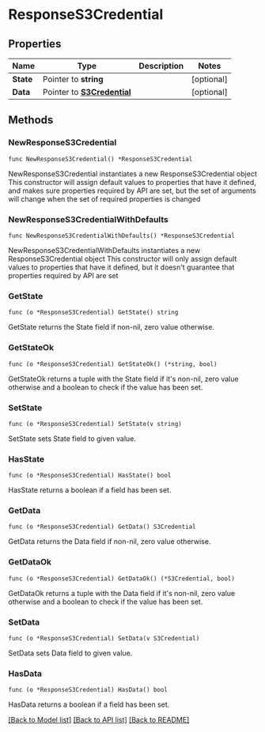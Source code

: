 # ResponseS3Credential

## Properties

Name | Type | Description | Notes
------------ | ------------- | ------------- | -------------
**State** | Pointer to **string** |  | [optional] 
**Data** | Pointer to [**S3Credential**](S3Credential.md) |  | [optional] 

## Methods

### NewResponseS3Credential

`func NewResponseS3Credential() *ResponseS3Credential`

NewResponseS3Credential instantiates a new ResponseS3Credential object
This constructor will assign default values to properties that have it defined,
and makes sure properties required by API are set, but the set of arguments
will change when the set of required properties is changed

### NewResponseS3CredentialWithDefaults

`func NewResponseS3CredentialWithDefaults() *ResponseS3Credential`

NewResponseS3CredentialWithDefaults instantiates a new ResponseS3Credential object
This constructor will only assign default values to properties that have it defined,
but it doesn't guarantee that properties required by API are set

### GetState

`func (o *ResponseS3Credential) GetState() string`

GetState returns the State field if non-nil, zero value otherwise.

### GetStateOk

`func (o *ResponseS3Credential) GetStateOk() (*string, bool)`

GetStateOk returns a tuple with the State field if it's non-nil, zero value otherwise
and a boolean to check if the value has been set.

### SetState

`func (o *ResponseS3Credential) SetState(v string)`

SetState sets State field to given value.

### HasState

`func (o *ResponseS3Credential) HasState() bool`

HasState returns a boolean if a field has been set.

### GetData

`func (o *ResponseS3Credential) GetData() S3Credential`

GetData returns the Data field if non-nil, zero value otherwise.

### GetDataOk

`func (o *ResponseS3Credential) GetDataOk() (*S3Credential, bool)`

GetDataOk returns a tuple with the Data field if it's non-nil, zero value otherwise
and a boolean to check if the value has been set.

### SetData

`func (o *ResponseS3Credential) SetData(v S3Credential)`

SetData sets Data field to given value.

### HasData

`func (o *ResponseS3Credential) HasData() bool`

HasData returns a boolean if a field has been set.


[[Back to Model list]](../README.md#documentation-for-models) [[Back to API list]](../README.md#documentation-for-api-endpoints) [[Back to README]](../README.md)


